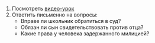 1. Посмотреть [видео-урок]
2. Ответить письменно на вопросы: 
    - Вправе ли школьник обратиться в суд? 
    - Обязан ли сын свидетельствовать против отца? 
    - Какие права у человека задержанного милицией?

[Видео-урок]: https://resh.edu.ru/subject/lesson/4081/main/205884/
